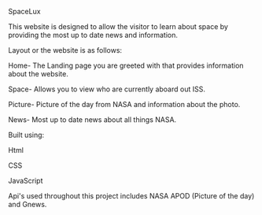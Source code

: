 SpaceLux

This website is designed to allow the visitor to learn about space by providing the most up to date news and information.

Layout or the website is as follows:
  
  Home-  The Landing page you are greeted with that provides information about the website.
  
  Space- Allows you to view who are currently aboard out ISS.
  
  Picture- Picture of the day from NASA and information about the photo.
 
  News- Most up to date news about all things NASA.
  
  
Built using:

Html

CSS

JavaScript

Api's used throughout this project includes NASA APOD (Picture of the day) and Gnews.


